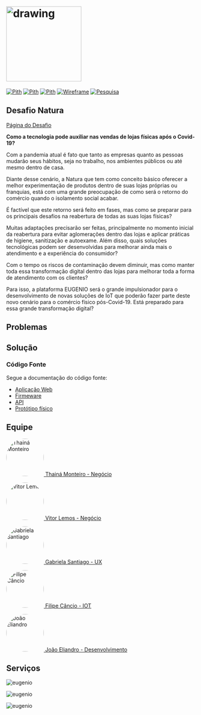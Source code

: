 # <img src="https://www.eugeniochallengehub.io/wp-content/themes/challengehub/img/logo.png" alt="drawing" width="200"/>

[![Pith](https://img.shields.io/badge/pitch-video-media?colorA=ef5350&colorB=d32f2f&style=for-the-badge)](https://github.com/filipecancio/eugenio-challenge)
[![Pith](https://img.shields.io/badge/demo-video-media?colorA=ef5350&colorB=d32f2f&style=for-the-badge)](https://github.com/filipecancio/eugenio-challenge)
[![Pith](https://img.shields.io/badge/pitch-ppt-media?colorA=e9a62a&colorB=e28800&style=for-the-badge)](https://docs.google.com/presentation/d/1QJ209s56Z7jyDzCSVrqD3MBGxHJJTT-_kZ6-s4bfNzA/edit?usp=sharing)
[![Wireframe](https://img.shields.io/badge/wireframe-figma-media?colorA=636363&colorB=3f3f3f&style=for-the-badge)](https://github.com/filipecancio/eugenio-challenge)
[![Pesquisa](https://img.shields.io/badge/pesquisa-notion-media?colorA=636363&colorB=3f3f3f&style=for-the-badge)](https://www.notion.so/Eugenio-Challenge-1c4565855d2740d08456ff7db085fcce)


## Desafio Natura
[Página do Desafio](https://www.eugeniochallengehub.io/)

**Como a tecnologia pode auxiliar nas vendas de lojas físicas após o Covid-19?**

Com a pandemia atual é fato que tanto as empresas quanto as pessoas mudarão seus hábitos, seja no trabalho, nos ambientes públicos ou até mesmo dentro de casa.

Diante desse cenário, a Natura que tem como conceito básico oferecer a melhor experimentação de produtos dentro de suas lojas próprias ou franquias, está com uma grande preocupação de como será o retorno do comércio quando o isolamento social acabar.

É factível que este retorno será feito em fases, mas como se preparar para os principais desafios na reabertura de todas as suas lojas físicas?

Muitas adaptações precisarão ser feitas, principalmente no momento inicial da reabertura para evitar aglomerações dentro das lojas e aplicar práticas de higiene, sanitização e autoexame. Além disso, quais soluções tecnológicas podem ser desenvolvidas para melhorar ainda mais o atendimento e a experiência do consumidor?

Com o tempo os riscos de contaminação devem diminuir, mas como manter toda essa transformação digital dentro das lojas para melhorar toda a forma de atendimento com os clientes?

Para isso, a plataforma EUGENIO será o grande impulsionador para o desenvolvimento de novas soluções de IoT que poderão fazer parte deste novo cenário para o comércio físico pós-Covid-19. Está preparado para essa grande transformação digital?

## Problemas

## Solução

### Código Fonte
Segue a documentação do código fonte:
- [Aplicação Web]()
- [Firmeware]()
- [API]()
- [Protótipo físico]()

## Equipe
[<img src="https://avatars0.githubusercontent.com/u/47891117?s=460&u=1f748e7fdec0b9d42b23f20d70f774031378e9b7&v=4" alt="Thainá Monteiro" width="100" style="border-radius:50%"/> 
Thainá Monteiro - Negócio](https://github.com/thainamonteiro)

[<img src="https://avatars2.githubusercontent.com/u/31148456?s=460&u=bbec9cff52e0bfbe009e0812f9fc73f325135da9&v=4" alt="Vitor Lemos" width="100" style="border-radius:50%"/> 
Vitor Lemos - Negócio](https://github.com/vitorglemos)

[<img src="https://avatars3.githubusercontent.com/u/45946798?s=460&u=c2f0a21b9cd637eab5c63e4fa996e2183cedd200&v=4" alt="Gabriela Santiago" width="100" style="border-radius:50%"/> 
Gabriela Santiago - UX](https://github.com/penguelengue)

[<img src="https://avatars0.githubusercontent.com/u/13178261?s=460&u=82b8e7a2a45c8f829a823fb48bb59506c87fbb61&v=4" alt="Filipe Câncio" width="100" style="border-radius:50%"/> 
Filipe Câncio - IOT](https://github.com/filipecancio)

[<img src="https://avatars1.githubusercontent.com/u/52173525?s=460&u=c5449ff37a66ed39e4b065067492ff63366f7c05&v=4" alt="João Eliandro" width="100" style="border-radius:50%"/> 
João Eliandro - Desenvolvimento](https://github.com/joaoeliandro)

## Serviços

![eugenio](https://www.eugeniochallengehub.io/wp-content/themes/challengehub/img/eugenio.gif)

![eugenio](https://media2.giphy.com/media/kcHLvCdsb9DsAfPjDX/source.gif)

![eugenio](https://istoe.com.br/wp-content/uploads/sites/14/2018/08/natura.jpg)

